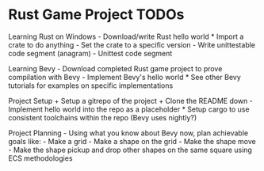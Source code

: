 Rust Game Project TODOs
=======================

Learning Rust on Windows
	- Download/write Rust hello world
	* Import a crate to do anything
	- Set the crate to a specific version
	- Write unittestable code segment (anagram)
	- Unittest code segment

Learning Bevy
	- Download completed Rust game project to prove compilation with Bevy
	- Implement Bevy's hello world
	* See other Bevy tutorials for examples on specific implementations

Project Setup
	+ Setup a gitrepo of the project
	+ Clone the README down
	- Implement hello world into the repo as a placeholder
	* Setup cargo to use consistent toolchains within the repo (Bevy uses nightly?)

Project Planning
	- Using what you know about Bevy now, plan achievable goals like:
		- Make a grid
		- Make a shape on the grid
		- Make the shape move
		- Make the shape pickup and drop other shapes on the same square using ECS methodologies